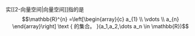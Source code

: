 实[[2-向量空间|向量空间]]指的是
$$\mathbb{R}^{n} =\left[\begin{array}{c}
a_{1} \\
\vdots \\
a_{n}
\end{array}\right] \text { 的集合。 }(a_1,a_2,\dots a_n \in \mathbb{R})$$